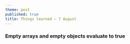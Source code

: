 ```yaml
---
theme: post
published: true
title: Things learned – 7 August
---
```

### Empty arrays and empty objects evaluate to true